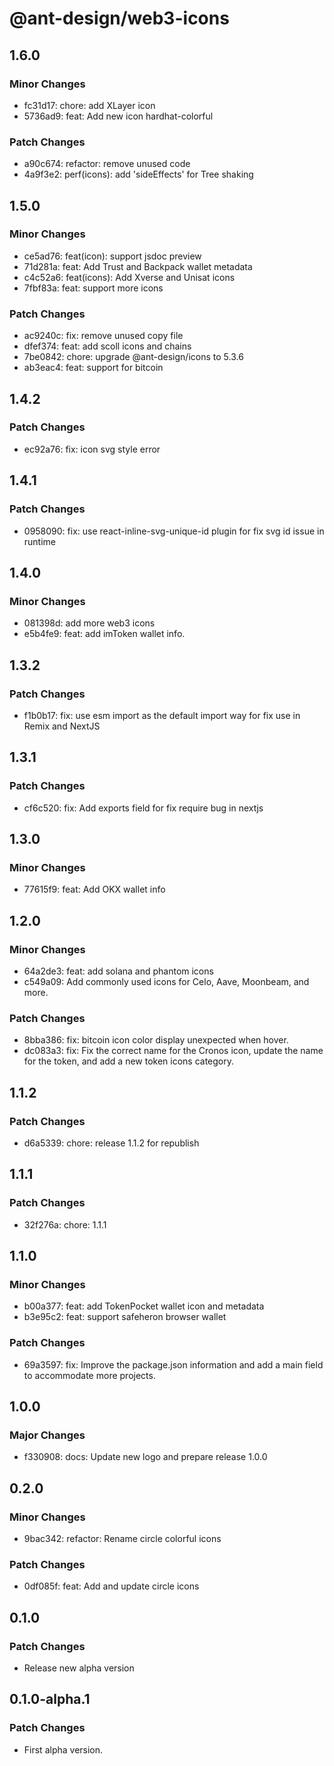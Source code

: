# @ant-design/web3-icons

## 1.6.0

### Minor Changes

- fc31d17: chore: add XLayer icon
- 5736ad9: feat: Add new icon hardhat-colorful

### Patch Changes

- a90c674: refactor: remove unused code
- 4a9f3e2: perf(icons): add 'sideEffects' for Tree shaking

## 1.5.0

### Minor Changes

- ce5ad76: feat(icon): support jsdoc preview
- 71d281a: feat: Add Trust and Backpack wallet metadata
- c4c52a6: feat(icons): Add Xverse and Unisat icons
- 7fbf83a: feat: support more icons

### Patch Changes

- ac9240c: fix: remove unused copy file
- dfef374: feat: add scoll icons and chains
- 7be0842: chore: upgrade @ant-design/icons to 5.3.6
- ab3eac4: feat: support for bitcoin

## 1.4.2

### Patch Changes

- ec92a76: fix: icon svg style error

## 1.4.1

### Patch Changes

- 0958090: fix: use react-inline-svg-unique-id plugin for fix svg id issue in runtime

## 1.4.0

### Minor Changes

- 081398d: add more web3 icons
- e5b4fe9: feat: add imToken wallet info.

## 1.3.2

### Patch Changes

- f1b0b17: fix: use esm import as the default import way for fix use in Remix and NextJS

## 1.3.1

### Patch Changes

- cf6c520: fix: Add exports field for fix require bug in nextjs

## 1.3.0

### Minor Changes

- 77615f9: feat: Add OKX wallet info

## 1.2.0

### Minor Changes

- 64a2de3: feat: add solana and phantom icons
- c549a09: Add commonly used icons for Celo, Aave, Moonbeam, and more.

### Patch Changes

- 8bba386: fix: bitcoin icon color display unexpected when hover.
- dc083a3: fix: Fix the correct name for the Cronos icon, update the name for the token, and add a new token icons category.

## 1.1.2

### Patch Changes

- d6a5339: chore: release 1.1.2 for republish

## 1.1.1

### Patch Changes

- 32f276a: chore: 1.1.1

## 1.1.0

### Minor Changes

- b00a377: feat: add TokenPocket wallet icon and metadata
- b3e95c2: feat: support safeheron browser wallet

### Patch Changes

- 69a3597: fix: Improve the package.json information and add a main field to accommodate more projects.

## 1.0.0

### Major Changes

- f330908: docs: Update new logo and prepare release 1.0.0

## 0.2.0

### Minor Changes

- 9bac342: refactor: Rename circle colorful icons

### Patch Changes

- 0df085f: feat: Add and update circle icons

## 0.1.0

### Patch Changes

- Release new alpha version

## 0.1.0-alpha.1

### Patch Changes

- First alpha version.
